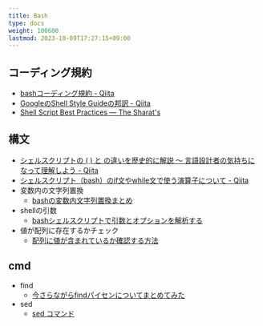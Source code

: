 ```yaml
---
title: Bash
type: docs
weight: 100600
lastmod: 2023-10-09T17:27:15+09:00
---
```


## コーディング規約

- [bashコーディング規約 - Qiita](https://qiita.com/mashumashu/items/f5b5ff62fef8af0859c5)
- [GoogleのShell Style Guideの邦訳 - Qiita](https://qiita.com/yabeenico/items/72b904d4bb0b6d732a86)
- [Shell Script Best Practices — The Sharat's](https://sharats.me/posts/shell-script-best-practices/)

## 構文

- [シェルスクリプトの ( ) と  の違いを歴史的に解説 〜 言語設計者の気持ちになって理解しよう - Qiita](https://qiita.com/ko1nksm/items/c60a81165b6215fdac26)
- [シェルスクリプト（bash）のif文やwhile文で使う演算子について - Qiita](https://qiita.com/egawa_kun/items/196cd354c0d8e4e0fefc)
- 変数内の文字列置換
  - [bashの変数内文字列置換まとめ](https://qiita.com/aosho235/items/c36568830a8d47288284)
- shellの引数
  - [bashシェルスクリプトで引数とオプションを解析する](https://zenn.dev/kawarimidoll/articles/d546892a6d36eb)
- 値が配列に存在するかチェック
  - [配列に値が含まれているか確認する方法](https://qiita.com/Hayao0819/items/0e04b39b0804a0d16020)

## cmd

- find
  - [今さらながらfindパイセンについてまとめてみた](https://future-architect.github.io/articles/20210331/)
- sed
  - [sed コマンド](https://hydrocul.github.io/wiki/commands/sed.html)

